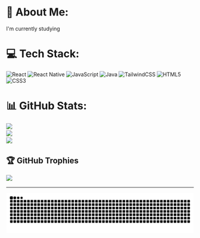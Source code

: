 # 💫 About Me:
I'm currently studying


# 💻 Tech Stack:
![React](https://img.shields.io/badge/react-%2320232a.svg?style=for-the-badge&logo=react&logoColor=%2361DAFB) ![React Native](https://img.shields.io/badge/react_native-%2320232a.svg?style=for-the-badge&logo=react&logoColor=%2361DAFB) ![JavaScript](https://img.shields.io/badge/javascript-%23323330.svg?style=for-the-badge&logo=javascript&logoColor=%23F7DF1E) ![Java](https://img.shields.io/badge/java-%23ED8B00.svg?style=for-the-badge&logo=openjdk&logoColor=white) ![TailwindCSS](https://img.shields.io/badge/tailwindcss-%2338B2AC.svg?style=for-the-badge&logo=tailwind-css&logoColor=white) ![HTML5](https://img.shields.io/badge/html5-%23E34F26.svg?style=for-the-badge&logo=html5&logoColor=white) ![CSS3](https://img.shields.io/badge/css3-%231572B6.svg?style=for-the-badge&logo=css3&logoColor=white)
# 📊 GitHub Stats:
![](https://github-readme-stats.vercel.app/api?username=jaimegpm&theme=dark&hide_border=false&include_all_commits=false&count_private=false)<br/>
![](https://nirzak-streak-stats.vercel.app/?user=jaimegpm&theme=dark&hide_border=false)<br/>
![](https://github-readme-stats.vercel.app/api/top-langs/?username=jaimegpm&theme=dark&hide_border=false&include_all_commits=false&count_private=false&layout=compact)

## 🏆 GitHub Trophies
![](https://github-profile-trophy.vercel.app/?username=jaimegpm&theme=radical&no-frame=false&no-bg=true&margin-w=4)

---
<picture>
  <source media="(prefers-color-scheme: dark)" srcset="https://raw.githubusercontent.com/jaimegpm/jaime/output/github-snake-dark.svg" />
  <source media="(prefers-color-scheme: light)" srcset="https://raw.githubusercontent.com/jaimegpm/jaime/output/github-snake.svg" />
  <img alt="github-snake" src="https://raw.githubusercontent.com/jaimegpm/jaime/output/github-snake.svg" />
</picture>
